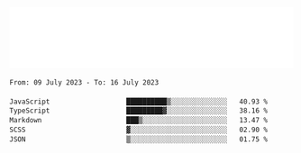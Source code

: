 [![](./hello.svg)](https://blog.yrobot.top?ref=github-yrobot)

<!--START_SECTION:waka-->

```txt
From: 09 July 2023 - To: 16 July 2023

JavaScript                   ██████████▒░░░░░░░░░░░░░░   40.93 %
TypeScript                   █████████▓░░░░░░░░░░░░░░░   38.16 %
Markdown                     ███▒░░░░░░░░░░░░░░░░░░░░░   13.47 %
SCSS                         ▓░░░░░░░░░░░░░░░░░░░░░░░░   02.90 %
JSON                         ▒░░░░░░░░░░░░░░░░░░░░░░░░   01.75 %
```

<!--END_SECTION:waka-->
